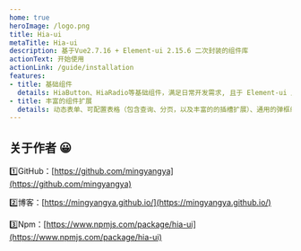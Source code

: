```yaml
---
home: true
heroImage: /logo.png
title: Hia-ui
metaTitle: Hia-ui
description: 基于Vue2.7.16 + Element-ui 2.15.6 二次封装的组件库
actionText: 开始使用
actionLink: /guide/installation
features:
- title: 基础组件
  details: HiaButton、HiaRadio等基础组件，满足日常开发需求, 且于 Element-ui 用法一致，可快速上手使用。
- title: 丰富的组件扩展
  details: 动态表单、可配置表格（包含查询、分页，以及丰富的的插槽扩展）、通用的弹框组件等，任君挑选。
---
```


## 关于作者 :grinning:

:one:GitHub：[https://github.com/mingyangya](https://github.com/mingyangya)

:two:博客：[https://mingyangya.github.io/](https://mingyangya.github.io/)  

:three:Npm：[https://www.npmjs.com/package/hia-ui](https://www.npmjs.com/package/hia-ui)